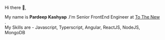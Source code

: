 Hi there 👋,

My name is <strong> Pardeep Kashyap </strong>.I'm Senior FrontEnd Engineer at <a href="https://www.tothenew.com/"> To The New </a>. <br />
My Skills are - Javascript, Typerscript, Angular, ReactJS, NodeJS, MongoDB

